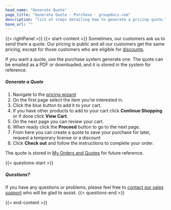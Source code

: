 ```yaml
---
head_name: "Generate Quote"
page_title: "Generate Quote - Purchase - groupdocs.com"
description: "list of steps detailing how to generate a pricing quote."
base_url: ""
---
```

{{< rightPanel >}}
{{< start-content >}}
Sometimes, our customers ask us to send them a quote. Our pricing is public and all our customers get the same pricing, except for those customers who are eligible for [discounts](/policies/discounts).

If you want a quote, use the purchase system generate one. The quote can be emailed as a PDF or downloaded, and it is stored in the system for reference.

##### **Generate a Quote**
1. Navigate to the [pricing wizard](https://purchase.groupdocs.com/buy)
2. On the first page select the item you're interested in.
3. Click the blue button to add it to your cart.
4. If you have other products to add to your cart click **Continue Shopping** or if done click **View Cart**.
5. On the next page you can review your cart.
6. When ready click the **Proceed** button to go to the next page.
7. From here you can create a quote to save your purchase for later, request a temporary license or a discount
8. Click **Check out** and follow the instructions to complete your order.

The quote is stored in [My Orders and Quotes](https://purchase.groupdocs.com/orders) for future reference.

{{< questions-start >}}
##### Questions?
If you have any questions or problems, please feel free to [contact our sales support](https://about.groupdocs.com/contact/) who will be glad to assist.
{{< questions-end >}}

{{< end-content >}}